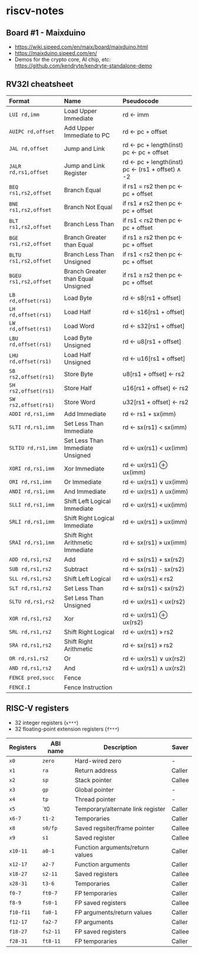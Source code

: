 # riscv-notes
## Board #1 - Maixduino

- https://wiki.sipeed.com/en/maix/board/maixduino.html
- https://maixduino.sipeed.com/en/
- Demos for the crypto core, AI chip, etc: https://github.com/kendryte/kendryte-standalone-demo
## RV32I cheatsheet

| Format                | Name                               | Pseudocode                                      |
| :-------------------- | :--------------------------------- | :---------------------------------------------- |
| `LUI rd,imm`          | Load Upper Immediate               | rd ← imm                                        |
| `AUIPC rd,offset`     | Add Upper Immediate to PC          | rd ← pc + offset                                |
| `JAL rd,offset`       | Jump and Link                      | rd ← pc + length(inst) pc ← pc + offset         |
| `JALR rd,rs1,offset`  | Jump and Link Register             | rd ← pc + length(inst) pc ← (rs1 + offset) ∧ -2 |
| `BEQ rs1,rs2,offset`  | Branch Equal                       | if rs1 = rs2 then pc ← pc + offset              |
| `BNE rs1,rs2,offset`  | Branch Not Equal                   | if rs1 ≠ rs2 then pc ← pc + offset              |
| `BLT rs1,rs2,offset`  | Branch Less Than                   | if rs1 < rs2 then pc ← pc + offset              |
| `BGE rs1,rs2,offset`  | Branch Greater than Equal          | if rs1 ≥ rs2 then pc ← pc + offset              |
| `BLTU rs1,rs2,offset` | Branch Less Than Unsigned          | if rs1 < rs2 then pc ← pc + offset              |
| `BGEU rs1,rs2,offset` | Branch Greater than Equal Unsigned | if rs1 ≥ rs2 then pc ← pc + offset              |
| `LB rd,offset(rs1)`   | Load Byte                          | rd ← s8[rs1 + offset]                           |
| `LH rd,offset(rs1)`   | Load Half                          | rd ← s16[rs1 + offset]                          |
| `LW rd,offset(rs1)`   | Load Word                          | rd ← s32[rs1 + offset]                          |
| `LBU rd,offset(rs1)`  | Load Byte Unsigned                 | rd ← u8[rs1 + offset]                           |
| `LHU rd,offset(rs1)`  | Load Half Unsigned                 | rd ← u16[rs1 + offset]                          |
| `SB rs2,offset(rs1)`  | Store Byte                         | u8[rs1 + offset] ← rs2                          |
| `SH rs2,offset(rs1)`  | Store Half                         | u16[rs1 + offset] ← rs2                         |
| `SW rs2,offset(rs1)`  | Store Word                         | u32[rs1 + offset] ← rs2                         |
| `ADDI rd,rs1,imm`     | Add Immediate                      | rd ← rs1 + sx(imm)                              |
| `SLTI rd,rs1,imm`     | Set Less Than Immediate            | rd ← sx(rs1) < sx(imm)                          |
| `SLTIU rd,rs1,imm`    | Set Less Than Immediate Unsigned   | rd ← ux(rs1) < ux(imm)                          |
| `XORI rd,rs1,imm`     | Xor Immediate                      | rd ← ux(rs1) ⊕ ux(imm)                          |
| `ORI rd,rs1,imm`      | Or Immediate                       | rd ← ux(rs1) ∨ ux(imm)                          |
| `ANDI rd,rs1,imm`     | And Immediate                      | rd ← ux(rs1) ∧ ux(imm)                          |
| `SLLI rd,rs1,imm`     | Shift Left Logical Immediate       | rd ← ux(rs1) « ux(imm)                          |
| `SRLI rd,rs1,imm`     | Shift Right Logical Immediate      | rd ← ux(rs1) » ux(imm)                          |
| `SRAI rd,rs1,imm`     | Shift Right Arithmetic Immediate   | rd ← sx(rs1) » ux(imm)                          |
| `ADD rd,rs1,rs2`      | Add                                | rd ← sx(rs1) + sx(rs2)                          |
| `SUB rd,rs1,rs2`      | Subtract                           | rd ← sx(rs1) - sx(rs2)                          |
| `SLL rd,rs1,rs2`      | Shift Left Logical                 | rd ← ux(rs1) « rs2                              |
| `SLT rd,rs1,rs2`      | Set Less Than                      | rd ← sx(rs1) < sx(rs2)                          |
| `SLTU rd,rs1,rs2`     | Set Less Than Unsigned             | rd ← ux(rs1) < ux(rs2)                          |
| `XOR rd,rs1,rs2`      | Xor                                | rd ← ux(rs1) ⊕ ux(rs2)                          |
| `SRL rd,rs1,rs2`      | Shift Right Logical                | rd ← ux(rs1) » rs2                              |
| `SRA rd,rs1,rs2`      | Shift Right Arithmetic             | rd ← sx(rs1) » rs2                              |
| `OR rd,rs1,rs2`       | Or                                 | rd ← ux(rs1) ∨ ux(rs2)                          |
| `AND rd,rs1,rs2`      | And                                | rd ← ux(rs1) ∧ ux(rs2)                          |
| `FENCE pred,succ`     | Fence                              |                                                 |
| `FENCE.I `            | Fence Instruction                  |                                                 |

## RISC-V registers

- 32 integer registers (`x***`)
- 32 floating-point extension registers (`f***`)

| Registers | ABI name | Description                       | Saver  |
| --------- | -------- | --------------------------------- | ------ |
| `x0`      | `zero`   | Hard-wired zero                   | -      |
| `x1`      | `ra`     | Return address                    | Caller |
| `x2`      | `sp`     | Stack pointer                     | Callee |
| `x3`      | `gp`     | Global pointer                    | -      |
| `x4`      | `tp`     | Thread pointer                    | -      |
| `x5`      | `t0      | Temporary/alternate link register | Caller |
| `x6-7`    | `t1-2`   | Temporaries                       | Caller |
| `x8`      | `s0/fp`  | Saved regsiter/frame pointer      | Callee |
| `x9`      | `s1`     | Saved register                    | Callee |
| `x10-11`  | `a0-1`   | Function arguments/return values  | Caller |
| `x12-17`  | `a2-7`   | Function arguments                | Caller |
| `x18-27`  | `s2-11`  | Saved registers                   | Callee |
| `x28-31`  | `t3-6`   | Temporaries                       | Caller |
| `f0-7`    | `ft0-7`  | FP temporaries                    | Caller |
| `f8-9`    | `fs0-1`  | FP saved registers                | Callee |
| `f10-f11` | `fa0-1`  | FP arguments/return values        | Caller |
| `f12-17`  | `fa2-7`  | FP arguments                      | Caller |
| `f18-27`  | `fs2-11` | FP saved registers                | Callee |
| `f28-31`  | `ft8-11` | FP temporaries                    | Caller |

